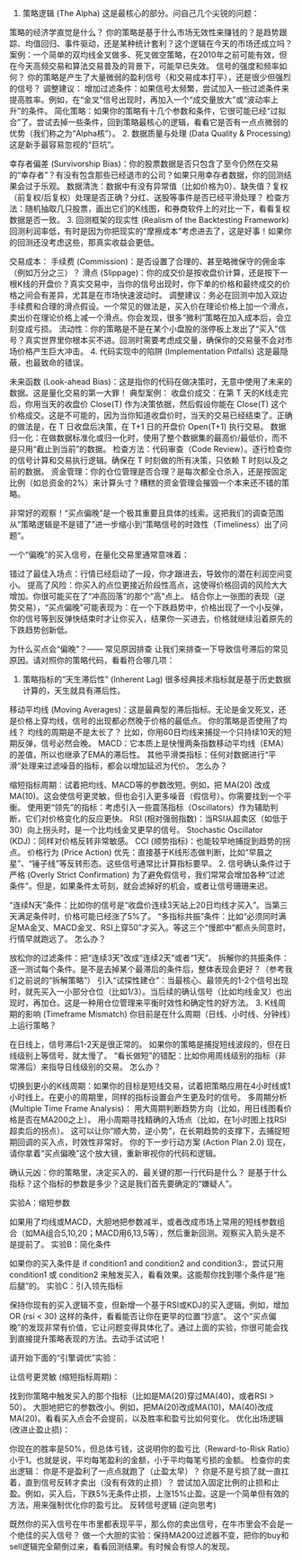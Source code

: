 1. 策略逻辑 (The Alpha)
这是最核心的部分。问自己几个尖锐的问题：

策略的经济学直觉是什么？ 你的策略是基于什么市场无效性来赚钱的？是趋势跟踪、均值回归、事件驱动，还是某种统计套利？这个逻辑在今天的市场还成立吗？
案例：一个简单的双均线金叉做多、死叉做空策略，在2010年之前可能有效，但在今天高频交易和算法交易普及的背景下，可能早已失效。
信号的强度和频率如何？ 你的策略是产生了大量微弱的盈利信号（和交易成本打平），还是很少但强烈的信号？
调整建议：
增加过滤条件：如果信号太频繁，尝试加入一些过滤条件来提高胜率。例如，在“金叉”信号出现时，再加入一个“成交量放大”或“波动率上升”的条件。
简化策略：如果你的策略有十几个参数和条件，它很可能已经“过拟合”了。尝试去掉一些条件，回到策略最核心的逻辑，看看它是否有一点点微弱的优势（我们称之为“Alpha核”）。
2. 数据质量与处理 (Data Quality & Processing)
这是新手最容易忽视的“巨坑”。

幸存者偏差 (Survivorship Bias)：你的股票数据是否只包含了至今仍然在交易的“幸存者”？有没有包含那些已经退市的公司？如果只用幸存者数据，你的回测结果会过于乐观。
数据清洗：数据中有没有异常值（比如价格为0）、缺失值？复权（前复权/后复权）处理是否正确？分红、送股等事件是否已经平滑处理？
检查方法：随机抽取几只股票，画出它们的K线图，和券商软件上的对比一下，看看复权数据是否一致。
3. 回测框架的现实性 (Realism of the Backtesting Framework)
回测利润率低，有时是因为你把现实的“摩擦成本”考虑进去了，这是好事！如果你的回测还没考虑这些，那真实收益会更低。

交易成本：
手续费 (Commission)：是否设置了合理的、甚至略微保守的佣金率（例如万分之三）？
滑点 (Slippage)：你的成交价是按收盘价计算，还是按下一根K线的开盘价？真实交易中，当你的信号出现时，你下单的价格和最终成交的价格之间会有差异，尤其是在市场快速波动时。
调整建议：务必在回测中加入双边手续费和合理的滑点假设。一个常见的做法是，买入价在理论价格上加一个滑点，卖出价在理论价格上减一个滑点。你会发现，很多“微利”策略在加入成本后，会立刻变成亏损。
流动性：你的策略是不是在某个小盘股的涨停板上发出了“买入”信号？真实世界里你根本买不进。回测时需要考虑成交量，确保你的交易量不会对市场价格产生巨大冲击。
4. 代码实现中的陷阱 (Implementation Pitfalls)
这是最隐蔽，也最致命的错误。

未来函数 (Look-ahead Bias)：这是指你的代码在做决策时，无意中使用了未来的数据。这是量化交易的第一大罪！
典型案例：
收盘价成交：在第 T 天的K线走完后，你用当天的收盘价 Close(T) 作为决策依据，然后假设你能在 Close(T) 这个价格成交。这是不可能的，因为当你知道收盘价时，当天的交易已经结束了。正确的做法是，在 T 日收盘后决策，在 T+1 日的开盘价 Open(T+1) 执行交易。
数据归一化：在做数据标准化或归一化时，使用了整个数据集的最高价/最低价，而不是只用“截止到当前”的数据。
检查方法：代码审查（Code Review）。逐行检查你的信号计算和交易执行逻辑。确保在 T 时刻做的所有决策，只依赖 T 时刻以及之前的数据。
资金管理：你的仓位管理是否合理？是每次都全仓杀入，还是按固定比例（如总资金的2%）来计算头寸？糟糕的资金管理会摧毁一个本来还不错的策略。




非常好的观察！“买点偏晚”是一个极其重要且具体的线索。这把我们的调查范围从“策略逻辑是不是错了”进一步缩小到“策略信号的时效性（Timeliness）出了问题”。

一个“偏晚”的买入信号，在量化交易里通常意味着：

错过了最佳入场点：行情已经启动了一段，你才跟进去，导致你的潜在利润空间变小。
提高了风险：你买入的点位更接近阶段性高点，这使得价格回调的风险大大增加。你很可能买在了“冲高回落”的那个“高”点上。
结合你上一张图的表现（逆势交易），“买点偏晚”可能表现为：在一个下跌趋势中，价格出现了一个小反弹，你的信号等到反弹快结束时才让你买入，结果你一买进去，价格就继续沿着原先的下跌趋势创新低。

为什么买点会“偏晚”？—— 常见原因排查
让我们来排查一下导致信号滞后的常见原因。请对照你的策略代码，看看符合哪几项：

1. 策略指标的“天生滞后性” (Inherent Lag)
很多经典技术指标就是基于历史数据计算的，天生就具有滞后性。

移动平均线 (Moving Averages)：这是最典型的滞后指标。无论是金叉死叉，还是价格上穿均线，信号的出现都必然晚于价格的最低点。
你的策略是否使用了均线？
均线的周期是不是太长了？ 比如，你用60日均线来捕捉一个只持续10天的短期反弹，信号必然会晚。
MACD：它本质上是快慢两条指数移动平均线（EMA）的差值，所以也继承了EMA的滞后性。
其他平滑类指标：任何对数据进行“平滑”处理来过滤噪音的指标，都会以增加延迟为代价。
怎么办？

缩短指标周期：试着把均线、MACD等的参数改短。例如，把 MA(20) 改成 MA(10)。这会使信号更灵敏，但也会引入更多噪音（假信号）。你需要找到一个平衡。
使用更“领先”的指标：考虑引入一些震荡指标（Oscillators）作为辅助判断，它们对价格变化的反应更快。
RSI (相对强弱指数)：当RSI从超卖区（如低于30）向上拐头时，是一个比均线金叉更早的信号。
Stochastic Oscillator (KDJ)：同样对价格反转非常敏感。
CCI (顺势指标)：也能较早地捕捉到趋势的拐点。
价格行为 (Price Action) 优先：直接基于K线形态做判断，比如“早晨之星”、“锤子线”等反转形态。这些信号通常比计算指标要早。
2. 信号确认条件过于严格 (Overly Strict Confirmation)
为了避免假信号，我们常常会增加各种“过滤条件”。但是，如果条件太苛刻，就会滤掉好的机会，或者让信号珊珊来迟。

“连续N天”条件：比如你的信号是“收盘价连续3天站上20日均线才买入”。当第三天满足条件时，价格可能已经涨了5%了。
“多指标共振”条件：比如“必须同时满足MA金叉、MACD金叉、RSI上穿50”才买入。等这三个“慢郎中”都点头同意时，行情早就跑远了。
怎么办？

放松你的过滤条件：把“连续3天”改成“连续2天”或者“1天”。
拆解你的共振条件：逐一测试每个条件。是不是去掉某个最滞后的条件后，整体表现会更好？（参考我们之前说的“拆解策略”）
引入“试探性建仓”：当最核心、最领先的1-2个信号出现时，就先买入一小部分仓位（比如1/3）。当后续的确认信号（比如均线金叉）也出现时，再加仓。这是一种用仓位管理来平衡时效性和确定性的好方法。
3. K线周期的影响 (Timeframe Mismatch)
你目前是在什么周期（日线、小时线、分钟线）上运行策略？

在日线上，信号滞后1-2天是很正常的。 如果你的策略是捕捉短线波段的，但在日线级别上等信号，就太慢了。
“看长做短”的错配：比如你用周线级别的指标（非常滞后）来指导日线级别的交易。
怎么办？

切换到更小的K线周期：如果你的目标是短线交易，试着把策略应用在4小时线或1小时线上。在更小的周期里，同样的指标设置会产生更及时的信号。
多周期分析 (Multiple Time Frame Analysis)：
用大周期判断趋势方向（比如，用日线图看价格是否在MA200之上）。
用小周期寻找精确的入场点（比如，在1小时图上找RSI超卖后的拐点）。
这可以让你“顺大势，逆小势”，在长期趋势的支撑下，去捕捉短期回调的买入点，时效性非常好。
你的下一步行动方案 (Action Plan 2.0)
现在，请你拿着“买点偏晚”这个放大镜，重新审视你的代码和逻辑。

确认元凶：你的策略里，决定买入的、最关键的那一行代码是什么？ 是基于什么指标？这个指标的参数是多少？这是我们首先要确定的“嫌疑人”。

实验A：缩短参数

如果用了均线或MACD，大胆地把参数减半，或者改成市场上常用的短线参数组合（如MA组合5,10,20；MACD用6,13,5等），然后重新回测。观察买入箭头是不是提前了。
实验B：简化条件

如果你的买入条件是 if condition1 and condition2 and condition3:，尝试只用 condition1 或 condition2 来触发买入，看看效果。这能帮你找到哪个条件是“拖后腿”的。
实验C：引入领先指标

保持你现有的买入逻辑不变，但新增一个基于RSI或KDJ的买入逻辑。例如，增加 OR (rsi < 30) 这样的条件，看看能否让你在更早的位置“抄底”。
这个“买点偏晚”的发现非常有价值，它让问题变得具体化了。通过上面的实验，你很可能会找到直接提升策略表现的方法。去动手试试吧！




请开始下面的“引擎调优”实验：

让信号更灵敏 (缩短指标周期)：

找到你策略中触发买入的那个指标（比如是MA(20)穿过MA(40)，或者RSI > 50）。
大胆地把它的参数改小。例如，把MA(20)改成MA(10)，MA(40)改成MA(20)。看看买入点会不会提前，以及胜率和盈亏比如何变化。
优化出场逻辑 (改进止盈止损)：

你现在的胜率是50%，但总体亏钱，这说明你的盈亏比（Reward-to-Risk Ratio）小于1。也就是说，平均每笔盈利的金额，小于平均每笔亏损的金额。
检查你的卖出逻辑：
你是不是盈利了一点点就跑了（止盈太早）？
你是不是亏损了就一直扛着，直到信号反转才卖出（没有有效的止损）？
尝试加入固定比例的止损和止盈。例如，买入后，下跌5%无条件止损，上涨15%止盈。这是一个简单但有效的方法，用来强制优化你的盈亏比。
反转信号逻辑 (逆向思考)

既然你的买入信号在牛市里都表现平平，那么你的卖出信号，在牛市里会不会是一个绝佳的买入信号？
做一个大胆的实验：保持MA200过滤器不变，把你的buy和sell逻辑完全颠倒过来，看看回测结果。有时候会有惊人的发现。
